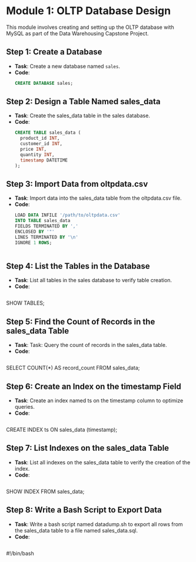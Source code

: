 # Module 1: OLTP Database Design

This module involves creating and setting up the OLTP database with MySQL as part of the Data Warehousing Capstone Project.

## Step 1: Create a Database
- **Task**: Create a new database named `sales`.
- **Code**:
  ```sql
  CREATE DATABASE sales;

## Step 2: Design a Table Named sales_data
- **Task**: Create the sales_data table in the sales database.
- **Code**:
  ```sql
  CREATE TABLE sales_data (
    product_id INT,
    customer_id INT,
    price INT,
    quantity INT,
    timestamp DATETIME
  );


## Step 3: Import Data from oltpdata.csv
- **Task**: Import data into the sales_data table from the oltpdata.csv file.
- **Code**:
  ```sql
  LOAD DATA INFILE '/path/to/oltpdata.csv'
  INTO TABLE sales_data
  FIELDS TERMINATED BY ',' 
  ENCLOSED BY '"'
  LINES TERMINATED BY '\n'
  IGNORE 1 ROWS;



## Step 4: List the Tables in the Database
- **Task**: List all tables in the sales database to verify table creation.
- **Code**:
  ```sql
SHOW TABLES;



## Step 5: Find the Count of Records in the sales_data Table
- **Task**: Task: Query the count of records in the sales_data table.
- **Code**:
  ```sql
SELECT COUNT(*) AS record_count FROM sales_data;



## Step 6: Create an Index on the timestamp Field
- **Task**: Create an index named ts on the timestamp column to optimize queries.
- **Code**:
  ```sql
CREATE INDEX ts ON sales_data (timestamp);



## Step 7: List Indexes on the sales_data Table
- **Task**: List all indexes on the sales_data table to verify the creation of the index.
- **Code**:
  ```sql
SHOW INDEX FROM sales_data;



## Step 8: Write a Bash Script to Export Data
- **Task**: Write a bash script named datadump.sh to export all rows from the sales_data table to a file named sales_data.sql.
- **Code**:
  ```sh
#!/bin/bash
